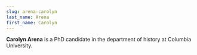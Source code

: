 ```yaml
---
slug: arena-carolyn
last_name: Arena
first_name: Carolyn
---
```

**Carolyn Arena** is a PhD candidate in the department of history at Columbia University.